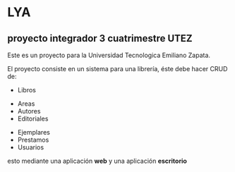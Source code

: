 LYA
===

proyecto integrador 3 cuatrimestre UTEZ
----------------------------------------

Este es un proyecto para la Universidad Tecnologica Emiliano Zapata.

El proyecto consiste en un sistema para una librería, éste debe hacer CRUD de:

+ Libros  
 * Areas
 * Autores
 * Editoriales
+ Ejemplares
+ Prestamos
+ Usuarios

esto mediante una aplicación **web** y una aplicación **escritorio**
